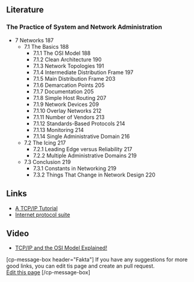 ## Literature
### The Practice of System and Network Administration
* 7 Networks 187
	* 7.1 The Basics	188
		* 7.1.1 The OSI Model	188
		* 7.1.2 Clean Architecture	190
		* 7.1.3 Network Topologies	191
		* 7.1.4 Intermediate Distribution Frame	197
		* 7.1.5 Main Distribution Frame	203
		* 7.1.6 Demarcation Points	205
		* 7.1.7 Documentation	205
		* 7.1.8 Simple Host Routing	207
		* 7.1.9 Network Devices	209
		* 7.1.10 Overlay Networks	212
		* 7.1.11 Number of Vendors	213
		* 7.1.12 Standards-Based Protocols	214
		* 7.1.13 Monitoring	214
		* 7.1.14 Single Administrative Domain	216
	* 7.2 The Icing	217
		* 7.2.1 Leading Edge versus Reliability	217
		* 7.2.2 Multiple Administrative Domains	219
	* 7.3 Conclusion	219
		* 7.3.1 Constants in Networking	219
		* 7.3.2 Things That Change in Network Design	220

## Links   
* [A TCP/IP Tutorial](https://tools.ietf.org/html/rfc1180)
* [Internet protocol suite](https://en.wikipedia.org/wiki/Internet_protocol_suite)

## Video
* [TCP/IP and the OSI Model Explained!](https://www.youtube.com/watch?v=e5DEVa9eSN0)

[cp-message-box header="Fakta"]
If you have any suggestions for more good links, you can edit tis page and create an pull request.<br />
<a href="https://github.com/1dv031/syllabus/edit/master/resources/part_1/study-material.md">Edit this page</a>
[/cp-message-box]
